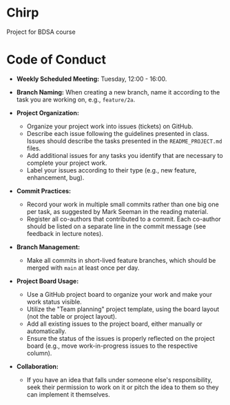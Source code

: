 # Chirp
Project for BDSA course

# Code of Conduct

- **Weekly Scheduled Meeting:** Tuesday, 12:00 - 16:00.

- **Branch Naming:** When creating a new branch, name it according to the task you are working on, e.g., `feature/2a`.

- **Project Organization:**
  - Organize your project work into issues (tickets) on GitHub.
  - Describe each issue following the guidelines presented in class. Issues should describe the tasks presented in the `README_PROJECT.md` files.
  - Add additional issues for any tasks you identify that are necessary to complete your project work.
  - Label your issues according to their type (e.g., new feature, enhancement, bug).

- **Commit Practices:**
  - Record your work in multiple small commits rather than one big one per task, as suggested by Mark Seeman in the reading material.
  - Register all co-authors that contributed to a commit. Each co-author should be listed on a separate line in the commit message (see feedback in lecture notes).

- **Branch Management:**
  - Make all commits in short-lived feature branches, which should be merged with `main` at least once per day.

- **Project Board Usage:**
  - Use a GitHub project board to organize your work and make your work status visible.
  - Utilize the "Team planning" project template, using the board layout (not the table or project layout).
  - Add all existing issues to the project board, either manually or automatically.
  - Ensure the status of the issues is properly reflected on the project board (e.g., move work-in-progress issues to the respective column).

- **Collaboration:**
  - If you have an idea that falls under someone else's responsibility, seek their permission to work on it or pitch the idea to them so they can implement it themselves.
